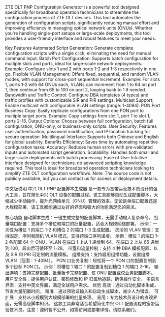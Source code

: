 ZTE OLT PNP Configuration Generator is a powerful tool designed specifically for broadband operation technicians to streamline the configuration process of ZTE OLT devices. This tool automates the generation of configuration scripts, significantly reducing manual effort and improving efficiency in managing optical network units (ONUs). Whether you're handling single-port setups or large-scale deployments, this tool provides a user-friendly interface and robust features to meet your needs.

Key Features
Automated Script Generation: Generate complete configuration scripts with a single click, eliminating the need for manual command input.
Batch Port Configuration: Supports batch configuration for multiple slots and ports, ideal for large-scale network deployments.
Example: Configure slots 1 and 2 with ports 1-2 and 1-3 respectively in one go.
Flexible VLAN Management: Offers fixed, sequential, and random VLAN modes, with support for cross-port sequential increment.
Example: For slots 1, ports 1-2 with 64 ONUs each, VLANs can increment from 1 to 64 on port 1, then continue from 65 to 100 on port 2, looping back to 1 if needed.
Bandwidth and Traffic Control: Configure DBA templates (4 types) and traffic profiles with customizable SIR and PIR settings.
Multicast Support: Enable multicast with configurable VLAN settings (range: 1-4094).
PON Port Business Copy: Easily replicate configurations from one PON port to multiple target ports.
Example: Copy settings from slot 1, port 1 to slot 1, ports 2-16.
Output Options: Choose between full configuration, batch full configuration, ONU-only, or business-only scripts.
User Security: Features user authentication, password modification, and IP location tracking for secure operation.
Multilingual Interface: Supports both Chinese and English for global usability.
Benefits
Efficiency: Saves time by automating repetitive configuration tasks.
Accuracy: Reduces human errors with pre-validated inputs and automated script generation.
Scalability: Handles both small and large-scale deployments with batch processing.
Ease of Use: Intuitive interface designed for technicians, no advanced scripting knowledge required.
This tool is ideal for broadband operation technicians looking to simplify ZTE OLT configuration workflows. Note: The source code is not publicly available, but you can contact us for access or deployment details.

中文版说明
中兴 OLT PNP 配置脚本生成器 是一款专为宽带运营技术员设计的强大工具，旨在简化中兴 OLT 设备的配置过程。该工具能够自动生成配置脚本，大幅减少手动操作，提升光网络单元（ONU）管理的效率。无论是单端口配置还是大规模部署，该工具都能通过友好的界面和强大的功能满足您的需求。

核心功能
自动脚本生成：一键生成完整的配置脚本，无需手动输入复杂命令。
批量端口配置：支持多个槽位和端口的批量配置，适合大规模网络部署。
示例：一次性为槽位 1 的端口 1-2 和槽位 2 的端口 1-3 生成配置。
灵活的 VLAN 管理：支持固定、序列和随机 VLAN 模式，支持跨端口序列递增。
示例：槽位 1 的端口 1-2 各配置 64 个 ONU，VLAN 在端口 1 上从 1 递增到 64，在端口 2 上从 65 递增到 100，超出后可循环至 1-28。
带宽和流量控制：支持 4 种 DBA 模板配置，以及 SIR 和 PIR 可定制的流量模板。
组播支持：支持启用组播功能，设置组播 VLAN（范围：1-4094）。
PON 口业务复制：轻松将一个 PON 口的配置复制到多个目标 PON 口。
示例：将槽位 1 端口 1 的配置复制到槽位 1 的端口 2-16。
输出选项：支持完整配置、批量板卡完整配置、仅 ONU 配置或仅业务配置脚本。
用户安全性：提供用户认证、密码修改和 IP 归属地追踪，确保操作安全。
多语言界面：支持中英文界面，满足全球用户需求。
优势
高效：通过自动化脚本生成，节省大量配置时间。
精准：通过预验证输入和自动生成脚本，减少人为错误。
可扩展：支持从小规模到大规模部署的批量处理。
易用：专为技术员设计的直观界面，无需高级脚本知识。
这款工具非常适合希望简化中兴 OLT 配置流程的宽带运营技术员。注意：源码暂不公开，如需访问或部署详情，请联系我们。
